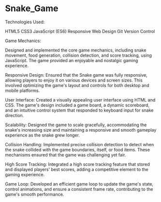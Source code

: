 # Snake_Game
Technologies Used:

HTML5
CSS3
JavaScript (ES6)
Responsive Web Design
Git Version Control


Game Mechanics: 

Designed and implemented the core game mechanics, including snake movement, food generation, collision detection, and score tracking, using JavaScript. 
The game provided an enjoyable and nostalgic gaming experience.

Responsive Design: 
Ensured that the Snake game was fully responsive, allowing players to enjoy it on various devices and screen sizes. 
This involved optimizing the game's layout and controls for both desktop and mobile platforms.

User Interface: 
Created a visually appealing user interface using HTML and CSS. The game's design included a game board, a dynamic scoreboard, and 
an intuitive control system that responded to keyboard input for snake direction.

Scalability: 
Designed the game to scale gracefully, accommodating the snake's increasing size and maintaining a responsive and smooth gameplay 
experience as the snake grew longer.

Collision Handling: 
Implemented precise collision detection to detect when the snake collided with the game boundaries, itself, or food items. 
These mechanisms ensured that the game was challenging yet fair.

High Score Tracking: 
Integrated a high score tracking feature that stored and displayed players' best scores, adding a competitive element to the gaming experience.

Game Loop: 
Developed an efficient game loop to update the game's state, control animations, and ensure a consistent frame rate, contributing to the game's smooth performance.




